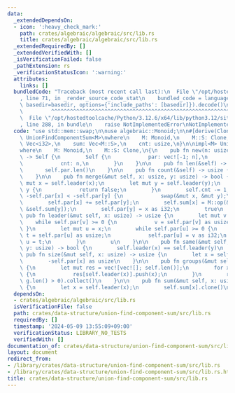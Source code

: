 ```yaml
---
data:
  _extendedDependsOn:
  - icon: ':heavy_check_mark:'
    path: crates/algebraic/algebraic/src/lib.rs
    title: crates/algebraic/algebraic/src/lib.rs
  _extendedRequiredBy: []
  _extendedVerifiedWith: []
  _isVerificationFailed: false
  _pathExtension: rs
  _verificationStatusIcon: ':warning:'
  attributes:
    links: []
  bundledCode: "Traceback (most recent call last):\n  File \"/opt/hostedtoolcache/Python/3.12.6/x64/lib/python3.12/site-packages/onlinejudge_verify/documentation/build.py\"\
    , line 71, in _render_source_code_stat\n    bundled_code = language.bundle(stat.path,\
    \ basedir=basedir, options={'include_paths': [basedir]}).decode()\n          \
    \         ^^^^^^^^^^^^^^^^^^^^^^^^^^^^^^^^^^^^^^^^^^^^^^^^^^^^^^^^^^^^^^^^^^^^^^^^^^^^^^^^^\n\
    \  File \"/opt/hostedtoolcache/Python/3.12.6/x64/lib/python3.12/site-packages/onlinejudge_verify/languages/rust.py\"\
    , line 288, in bundle\n    raise NotImplementedError\nNotImplementedError\n"
  code: "use std::mem::swap;\n\nuse algebraic::Monoid;\n\n#[derive(Clone)]\npub struct\
    \ UnionFindComponentSum<M>\nwhere\n    M: Monoid,\n    M::S: Clone,\n{\n    par:\
    \ Vec<i32>,\n    sum: Vec<M::S>,\n    cnt: usize,\n}\n\nimpl<M> UnionFindComponentSum<M>\n\
    where\n    M: Monoid,\n    M::S: Clone,\n{\n    pub fn new(n: usize, a: &[M::S])\
    \ -> Self {\n        Self {\n            par: vec![-1; n],\n            sum: a.to_vec(),\n\
    \            cnt: n,\n        }\n    }\n\n    pub fn len(&self) -> usize {\n \
    \       self.par.len()\n    }\n\n    pub fn count(&self) -> usize {\n        self.cnt\n\
    \    }\n\n    pub fn merge(&mut self, x: usize, y: usize) -> bool {\n        let\
    \ mut x = self.leader(x);\n        let mut y = self.leader(y);\n        if x ==\
    \ y {\n            return false;\n        }\n        self.cnt -= 1;\n        if\
    \ -self.par[x] < -self.par[y] {\n            swap(&mut x, &mut y);\n        }\n\
    \        self.par[x] += self.par[y];\n        self.sum[x] = M::op(&self.sum[x],\
    \ &self.sum[y]);\n        self.par[y] = x as i32;\n        true\n    }\n\n   \
    \ pub fn leader(&mut self, x: usize) -> usize {\n        let mut v = x;\n    \
    \    while self.par[v] >= 0 {\n            v = self.par[v] as usize;\n       \
    \ }\n        let mut u = x;\n        while self.par[u] >= 0 {\n            let\
    \ t = self.par[u] as usize;\n            self.par[u] = v as i32;\n           \
    \ u = t;\n        }\n        u\n    }\n\n    pub fn same(&mut self, x: usize,\
    \ y: usize) -> bool {\n        self.leader(x) == self.leader(y)\n    }\n\n   \
    \ pub fn size(&mut self, x: usize) -> usize {\n        let x = self.leader(x);\n\
    \        -self.par[x] as usize\n    }\n\n    pub fn groups(&mut self) -> Vec<Vec<usize>>\
    \ {\n        let mut res = vec![vec![]; self.len()];\n        for x in 0..self.len()\
    \ {\n            res[self.leader(x)].push(x);\n        }\n        res.into_iter().filter(|g|\
    \ g.len() > 0).collect()\n    }\n\n    pub fn sum(&mut self, x: usize) -> M::S\
    \ {\n        let x = self.leader(x);\n        self.sum[x].clone()\n    }\n}\n"
  dependsOn:
  - crates/algebraic/algebraic/src/lib.rs
  isVerificationFile: false
  path: crates/data-structure/union-find-component-sum/src/lib.rs
  requiredBy: []
  timestamp: '2024-05-09 13:55:09+09:00'
  verificationStatus: LIBRARY_NO_TESTS
  verifiedWith: []
documentation_of: crates/data-structure/union-find-component-sum/src/lib.rs
layout: document
redirect_from:
- /library/crates/data-structure/union-find-component-sum/src/lib.rs
- /library/crates/data-structure/union-find-component-sum/src/lib.rs.html
title: crates/data-structure/union-find-component-sum/src/lib.rs
---
```

